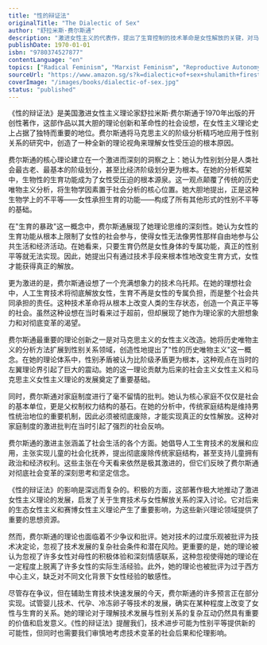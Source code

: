 ```yaml
---
title: "性的辩证法"
originalTitle: "The Dialectic of Sex"
author: "舒拉米斯·费尔斯通"
description: "激进女性主义的代表作，提出了生育控制的技术革命是女性解放的关键，对马克思主义进行了女性主义改造。"
publishDate: 1970-01-01
isbn: "9780374527877"
contentLanguage: "en"
topics: ["Radical Feminism", "Marxist Feminism", "Reproductive Autonomy"]
sourceUrl: "https://www.amazon.sg/s?k=dialectic+of+sex+shulamith+firestone&tag=inkrupt-22"
coverImage: "/images/books/dialectic-of-sex.jpg"
status: "published"
---
```


《性的辩证法》是美国激进女性主义理论家舒拉米斯·费尔斯通于1970年出版的开创性著作，这部作品以其大胆的理论创新和革命性的社会设想，在女性主义理论史上占据了独特而重要的地位。费尔斯通将马克思主义的阶级分析精巧地应用于性别关系的研究中，创造了一种全新的理论视角来理解女性受压迫的根本原因。

费尔斯通的核心理论建立在一个激进而深刻的洞察之上：她认为性别划分是人类社会最古老、最基本的阶级划分，甚至比经济阶级划分更为根本。在她的分析框架中，生物性的生育功能成为了女性受压迫的根本源泉。这一观点颠覆了传统的历史唯物主义分析，将生物学因素置于社会分析的核心位置。她大胆地提出，正是这种生物学上的不平等——女性承担生育的功能——构成了所有其他形式的性别不平等的基础。

在"生育的暴政"这一概念中，费尔斯通展现了她理论思维的深刻性。她认为女性的生育功能从根本上限制了女性的社会参与，使得女性无法像男性那样自由地参与公共生活和经济活动。在她看来，只要生育仍然是女性身体的专属功能，真正的性别平等就无法实现。因此，她提出只有通过技术手段来根本性地改变生育方式，女性才能获得真正的解放。

更为激进的是，费尔斯通设想了一个充满想象力的技术乌托邦。在她的理想社会中，人工生育技术将彻底解放女性，生育不再是女性的专属负担，而是整个社会共同承担的责任。这种技术革命将从根本上改变人类的生存状态，创造一个真正平等的社会。虽然这种设想在当时看来过于超前，但却展现了她作为理论家的大胆想象力和对彻底变革的渴望。

费尔斯通最重要的理论创新之一是对马克思主义的女性主义改造。她将历史唯物主义的分析方法扩展到性别关系领域，创造性地提出了"性的历史唯物主义"这一概念。在她的理论体系中，性别矛盾被认为比阶级矛盾更为根本，这种观点在当时的左翼理论界引起了巨大的震动。她的这一理论贡献为后来的社会主义女性主义和马克思主义女性主义理论的发展奠定了重要基础。

同时，费尔斯通对家庭制度进行了毫不留情的批判。她认为核心家庭不仅仅是社会的基本单位，更是父权制权力结构的基石。在她的分析中，传统家庭结构是维持男性统治地位的重要机制，因此必须被彻底废除，才能实现真正的女性解放。这种对家庭制度的激进批判在当时引起了强烈的社会反响。

费尔斯通的激进主张涵盖了社会生活的各个方面。她倡导人工生育技术的发展和应用，主张实现儿童的社会化抚养，提出彻底废除传统家庭结构，甚至支持儿童拥有政治和经济权利。这些主张在今天看来依然是极其激进的，但它们反映了费尔斯通对彻底社会变革的深刻思考和坚定信念。

《性的辩证法》的影响是深远而复杂的。积极的方面，这部著作极大地推动了激进女性主义理论的发展，启发了关于生育技术与女性解放关系的深入讨论。它对后来的生态女性主义和赛博女性主义理论产生了重要影响，为这些新兴理论领域提供了重要的思想资源。

然而，费尔斯通的理论也面临着不少争议和批评。她对技术的过度乐观被批评为技术决定论，忽视了技术发展的复杂社会条件和潜在风险。更重要的是，她的理论被认为忽视了许多女性对母性的积极体验和深刻情感联系，这种忽视使得她的理论在一定程度上脱离了许多女性的实际生活经验。此外，她的理论也被批评为过于西方中心主义，缺乏对不同文化背景下女性经验的敏感性。

尽管存在争议，但在辅助生育技术快速发展的今天，费尔斯通的许多预言正在部分实现。试管婴儿技术、代孕、冷冻卵子等技术的发展，确实在某种程度上改变了女性与生育的关系。她的理论对于理解技术发展与性别关系的复杂互动仍然具有重要的价值和启发意义。《性的辩证法》提醒我们，技术进步可能为性别平等提供新的可能性，但同时也需要我们审慎地考虑技术变革的社会后果和伦理影响。